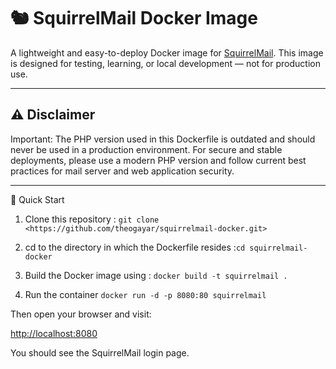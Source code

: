 # 🐿️ SquirrelMail Docker Image

A lightweight and easy-to-deploy Docker image for [SquirrelMail](https://www.squirrelmail.org/index.php).
This image is designed for testing, learning, or local development — not for production use.

---

## ⚠️ Disclaimer

Important:
The PHP version used in this Dockerfile is outdated and should never be used in a production environment.
For secure and stable deployments, please use a modern PHP version and follow current best practices for mail server and web application security.

---

🚀 Quick Start

1. Clone this repository :
`git clone <https://github.com/theogayar/squirrelmail-docker.git>`

2. cd to the directory in which the Dockerfile resides :`cd squirrelmail-docker`

3. Build the Docker image using : `docker build -t squirrelmail .`

4. Run the container
`docker run -d -p 8080:80 squirrelmail`

Then open your browser and visit:

<http://localhost:8080>

You should see the SquirrelMail login page.
